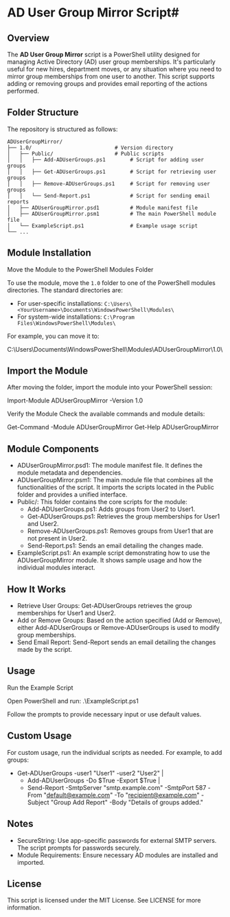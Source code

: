 # AD User Group Mirror Script#

## Overview

The **AD User Group Mirror** script is a PowerShell utility designed for managing Active Directory (AD) user group memberships. It's particularly useful for new hires, department moves, or any situation where you need to mirror group memberships from one user to another. This script supports adding or removing groups and provides email reporting of the actions performed.

## Folder Structure

The repository is structured as follows:

```
ADUserGroupMirror/
├── 1.0/                           # Version directory
│   ├── Public/                    # Public scripts
│   │   ├── Add-ADUserGroups.ps1        # Script for adding user groups
│   │   ├── Get-ADUserGroups.ps1        # Script for retrieving user groups
│   │   ├── Remove-ADUserGroups.ps1     # Script for removing user groups
│   │   └── Send-Report.ps1             # Script for sending email reports
│   ├── ADUserGroupMirror.psd1          # Module manifest file
│   ├── ADUserGroupMirror.psm1          # The main PowerShell module file
│   └── ExampleScript.ps1               # Example usage script
└── ...
```


## Module Installation

Move the Module to the PowerShell Modules Folder

To use the module, move the `1.0` folder to one of the PowerShell modules directories. The standard directories are:

- For user-specific installations: `C:\Users\<YourUsername>\Documents\WindowsPowerShell\Modules\`
- For system-wide installations: `C:\Program Files\WindowsPowerShell\Modules\`

For example, you can move it to:

C:\Users<YourUsername>\Documents\WindowsPowerShell\Modules\ADUserGroupMirror\1.0\

## Import the Module

After moving the folder, import the module into your PowerShell session:

Import-Module ADUserGroupMirror -Version 1.0

Verify the Module
Check the available commands and module details:

Get-Command -Module ADUserGroupMirror
Get-Help ADUserGroupMirror

## Module Components

- ADUserGroupMirror.psd1: The module manifest file. It defines the module metadata and dependencies.
- ADUserGroupMirror.psm1: The main module file that combines all the functionalities of the script. It imports the scripts located in the Public folder and provides a unified interface.
- Public/: This folder contains the core scripts for the module:
	- Add-ADUserGroups.ps1: Adds groups from User2 to User1.
	- Get-ADUserGroups.ps1: Retrieves the group memberships for User1 and User2.
	- Remove-ADUserGroups.ps1: Removes groups from User1 that are not present in User2.
	- Send-Report.ps1: Sends an email detailing the changes made.
- ExampleScript.ps1: An example script demonstrating how to use the ADUserGroupMirror module. It shows sample usage and how the individual modules interact.

## How It Works

- Retrieve User Groups: Get-ADUserGroups retrieves the group memberships for User1 and User2.
- Add or Remove Groups: Based on the action specified (Add or Remove), either Add-ADUserGroups or Remove-ADUserGroups is used to modify group memberships.
- Send Email Report: Send-Report sends an email detailing the changes made by the script.

## Usage

Run the Example Script

Open PowerShell and run:
.\ExampleScript.ps1

Follow the prompts to provide necessary input or use default values.

## Custom Usage

For custom usage, run the individual scripts as needed. For example, to add groups:
- Get-ADUserGroups -user1 "User1" -user2 "User2" |
	- Add-ADUserGroups -Do $True -Export $True |
    - Send-Report -SmtpServer "smtp.example.com" -SmtpPort 587 -From "default@example.com" -To "recipient@example.com" -Subject "Group Add Report" -Body "Details of groups added."

## Notes

- SecureString: Use app-specific passwords for external SMTP servers. The script prompts for passwords securely.
- Module Requirements: Ensure necessary AD modules are installed and imported.

## License

This script is licensed under the MIT License. See LICENSE for more information.